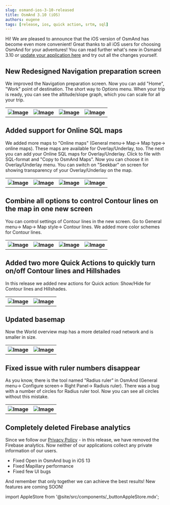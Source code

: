 ```yaml
---
slug: osmand-ios-3-10-released
title: OsmAnd 3.10 (iOS)
authors: eugene
tags: [release, ios, quick action, srtm, sql]
---
```


Hi!
We are pleased to announce that the iOS version of OsmAnd has become even more convenient!
Great thanks to all iOS users for choosing OsmAnd for your adventures! You can read further what's new in Osmand 3.10 or <a href="https://itunes.apple.com/us/app/osmand-maps-travel-navigate/id934850257">update your application here</a> and try out all the changes yourself.

<!--truncate-->



##  New Redesigned Navigation preparation screen
We improved the Navigation preparation screen. Now you can add "Home", "Work" point of destination. The short way to Options menu.
When your trip is ready, you can see the altitude/slope graph, which you can scale for all your trip.
<table>
  <tr>
    <th><img src={require('./1.jpg').default} alt="Image"/></th>
    <th><img src={require('./2.jpg').default} alt="Image"/></th>
    <th><img src={require('./4.jpg').default} alt="Image"/></th>
    <th><img src={require('./3.jpg').default} alt="Image"/></th>
  </tr>
</table> 

## Added support for Online SQL maps
We added more maps to "Online maps" (General menu-> Map-> Map type-> online maps). These maps are available for Overlay/Underlay, too.
The next you can add your Online SQL maps for Overlay/Underlay. Click to file with SQL-format and "Copy to OsmAnd Maps". Now you can choose it in Overlay/Underlay menu.
You can switch on "Seekbar" on screen for showing transparency of your Overlay/Underlay on the map.

<table>
  <tr>
    <th><img src={require('./7.jpg').default} alt="Image"/></th>
    <th><img src={require('./8.jpg').default} alt="Image"/></th>
    <th><img src={require('./9.jpg').default} alt="Image"/></th>
    <th><img src={require('./10.jpg').default} alt="Image"/></th>
  </tr>
</table> 


## Combine all options to control Contour lines on the map in one new screen
You can control settings of Contour lines  in the new screen. Go to General menu-> Map-> Map style-> Contour lines.
We added more color schemes for Contour lines.

<table>
  <tr>
    <th><img src={require('./14.jpg').default} alt="Image"/></th>
    <th><img src={require('./13.jpg').default} alt="Image"/></th>
    <th><img src={require('./12.jpg').default} alt="Image"/></th>
    <th><img src={require('./11.jpg').default} alt="Image"/></th>
  </tr>
</table> 


## Added two more Quick Actions to quickly turn on/off Contour lines and Hillshades
In this release we added new actions for Quick action: Show/Hide for Contour lines and Hillshades.

<table>
  <tr>
    <th><img src={require('./15.jpg').default} alt="Image"/></th>
    <th><img src={require('./16.jpg').default} alt="Image"/></th>
  </tr>
</table> 


## Updated basemap
Now the World overview map has a more detailed road network and is smaller in size.

<table>
  <tr>
    <th><img src={require('./5.jpg').default} alt="Image"/></th>
    <th><img src={require('./6.jpg').default} alt="Image"/></th>
  </tr>
</table> 


## Fixed issue with ruler numbers disappear
As you know, there is the tool named "Radius ruler" in OsmAnd (General menu-> Configure screen-> Right Panel-> Radiuis ruler). There was a bug with a number of circles for Radius ruler tool. Now you can see all circles without this mistake.

<table>
  <tr>
    <th><img src={require('./17.jpg').default} alt="Image"/></th>
    <th><img src={require('./18.jpg').default} alt="Image"/></th>
  </tr>
</table>

## Completely deleted Firebase analytics

Since we follow our <a href="https://osmand.net/help-online/privacy-policy">Privacy Policy</a> - in this release, we have removed the Firebase analytics. Now neither of our applications collect any private information of our users.

* Fixed Open in OsmAnd bug in iOS 13
* Fixed Mapillary performance
* Fixed few UI bugs

And remember that only together we can achieve the best results!
New features are coming SOON!


import AppleStore from '@site/src/components/_buttonAppleStore.mdx';

<AppleStore/>